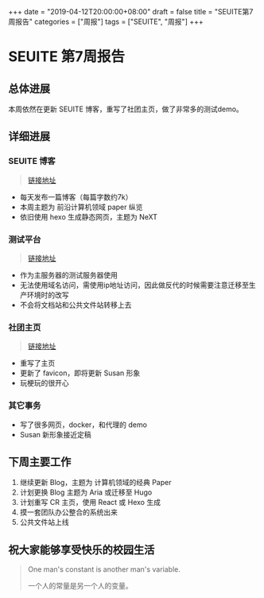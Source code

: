 +++
date = "2019-04-12T20:00:00+08:00"
draft = false
title = "SEUITE第7周报告"
categories = ["周报"]
tags = ["SEUITE", "周报"]
+++

# SEUITE 第7周报告

## 总体进展

本周依然在更新 SEUITE 博客，重写了社团主页，做了非常多的测试demo。

## 详细进展

### SEUITE 博客

> [链接地址](https://seuite.github.io)

- 每天发布一篇博客（每篇字数约7k）
- 本周主题为 前沿计算机领域 paper 纵览
- 依旧使用 hexo 生成静态网页，主题为 NeXT

### 测试平台

> [链接地址](https://test.seu.services)

- 作为主服务器的测试服务器使用
- 无法使用域名访问，需使用ip地址访问，因此做反代的时候需要注意迁移至生产环境时的改写
- 不会将文档站和公共文件站转移上去

### 社团主页

> [链接地址](https://www.seu.services)

- 重写了主页
- 更新了 favicon，即将更新 Susan 形象
- 玩梗玩的很开心

### 其它事务

- 写了很多网页，docker，和代理的 demo
- Susan 新形象接近定稿

## 下周主要工作

1. 继续更新 Blog，主题为 计算机领域的经典 Paper
2. 计划更换 Blog 主题为 Aria 或迁移至 Hugo
3. 计划重写 CR 主页，使用 React 或 Hexo 生成
4. 摸一套团队办公整合的系统出来
5. 公共文件站上线

## 祝大家能够享受快乐的校园生活

> One man's constant is another man's variable.
>
> 一个人的常量是另一个人的变量。